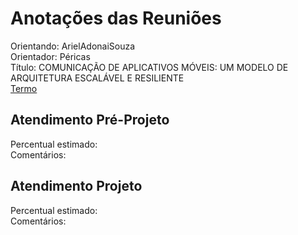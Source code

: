 # Anotações das Reuniões

Orientando: ArielAdonaiSouza  
Orientador: Péricas  
Título: COMUNICAÇÃO DE APLICATIVOS MÓVEIS: UM MODELO DE ARQUITETURA ESCALÁVEL E RESILIENTE  
[Termo](ArielAdonaiSouza_Termo.pdf "Termo")  

## Atendimento Pré-Projeto

Percentual estimado:  
Comentários:  

## Atendimento Projeto

Percentual estimado:  
Comentários:  
